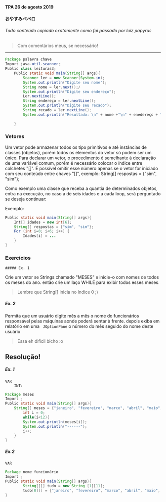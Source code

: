 #### TPA 26 de agosto 2019

#### おやすみペペロ

###### Todo conteúdo copiado exatamente como foi passado por luiz papyrus

> Com comentários meus, se necessário!

---

``` java
Package palavra chave
Import java.util.scanner;
Public class leituras3;
	Public static void main(String[] args){
        Scanner ler = new Scanner(System.in);
        System.out.println("Digite seu nome");
        String nome = ler.next();/
        System.out.println("Digite seu endereço");
        Ler.nextLine();
        String endereço = ler.nextLine();
        System.out.println("Digite seu recado");
        String recado = ler.nextLine();
        System.out.println("Resultado: \n" + nome +"\n" + enedereço + "\n" + recado);
        
    }
```

### Vetores

Um vetor pode armazenar todos os tipo primitivos e até instâncias de classes (objetos), porém todos os elementos do vetor só podem ser um único. Para declarar um vetor, o procedimento é semelhante à declaração de uma variável comum, porém é necessário colocar o índice entre colchetes "[]". É possível omitir esse número apenas se o vetor for iniciado com seu conteúdo entre chaves "[]", exemplo: String[] respostas = {"sim", "sim"};

Como exemplo uma classe que receba a quantia de determinados objetos, entra na execução, no caso a de seis idades e a cada loop, será perguntado se deseja continuar:

Exemplo:

```java
Public static void main(String[] args){
    Int[] idades = new int[6];
    String[] respostas = {"sim", "sim"};
    For (int i=0; i<6; i++) {
        Idades[i] = ...
    }
}
```

### Exercícios

	##### Ex. 1

Crie um vetor se Strings chamado "MESES" e inicie-o com nomes de todos os meses do ano. então crie um laço WHILE para exibir todos esses meses. 

> Lembre que String[] inicia no índice 0 ;)



##### Ex. 2

Permita que um usuário digite mês a mês o nome do funcionários responsável pelas máquinas aonde poderá sentar à frente. depois exiba em relatório em uma ``` JOptionPane``` o número do mês seguido do nome deste usuário

> Essa eh dificil bicho :o



## Resolução!

##### Ex. 1

```
VAR
	INT: 
```

``` java
Package meses
Import ;
Public static void main(String[] args){
    String[] meses = {"janeiro", "fevereiro", "marco", "abril", "maio", "junho", "julho", "agosto", "setembro", "outubro", "novembro", "dezembro"}
    	int i = 0;
		while(i<12){
        System.out.println(meses[i]);
        System.out.println("------");
        i++;
    }
}
```

##### Ex.2 

```
VAR
```

```java
Package nome funcionário
Import ;
Public static void main(String[] args){
        String[][] tudo = new String [1][11];
    	tudo[0][] = {"janeiro", "fevereiro", "marco", "abril", "maio", "junho", "julho", "agosto", "setembro", "outubro", "novembro", "dezembro"}
}

```

